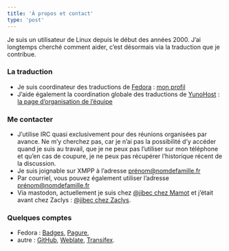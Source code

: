 ```yaml
---
title: 'À propos et contact'
type: 'post'
---
```


Je suis un utilisateur de Linux depuis le début des années 2000. J’ai longtemps cherché comment aider, c’est désormais via la traduction que je contribue.

### La traduction

* Je suis coordinateur des traductions de [Fedora](https://getfedora.org) : [mon profil](https://fedoraproject.org/wiki/User :Jibecfed)
* J’aide également la coordination globale des traductions de [YunoHost](https://yunohost.org) : [la page d’organisation de l’équipe](https://github.com/YunoHost/project-organization#composition-des-groupes)

### Me contacter

* J’utilise IRC quasi exclusivement pour des réunions organisées par avance. Ne m’y cherchez pas, car je n’ai pas la possibilité d’y accéder quand je suis au travail, que je ne peux pas l’utiliser sur mon téléphone et qu’en cas de coupure, je ne peux pas récupérer l’historique récent de la discussion.
* Je suis joignable sur XMPP à l’adresse prénom@nomdefamille.fr
* Par courriel, vous pouvez également utiliser l’adresse prénom@nomdefamille.fr
* Via mastodon, actuellement je suis chez [@jibec chez Mamot](https://mamot.fr/@jibec) et j’était avant chez Zaclys : [@jibec chez Zaclys](https://mastodon.zaclys.com/@jibec).

### Quelques comptes

* Fedora : [Badges](https://badges.fedoraproject.org/user/jibecfed), [Pagure](https://pagure.io/user/jibecfed),
* autre : [GitHub](https://github.com/Jibec/), [Weblate](https://hosted.weblate.org/user/jibec/), [Transifex](https://www.transifex.com/user/profile/jibec/).
